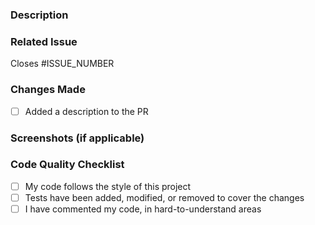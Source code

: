 ### Description
<!-- Please include a summary of the changes and why they're necessary. -->

### Related Issue
<!-- If this PR is related to an issue, please mention it here. -->
Closes #ISSUE_NUMBER

### Changes Made
<!-- Please include a list of changes made. -->
- [ ] Added a description to the PR

### Screenshots (if applicable)
<!-- Please include screenshots/videos of the changes made. -->

### Code Quality Checklist
- [ ] My code follows the style of this project
- [ ] Tests have been added, modified, or removed to cover the changes
- [ ] I have commented my code, in hard-to-understand areas
